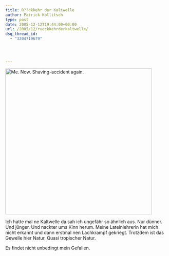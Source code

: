 ```yaml
---
title: R??ckkehr der Kaltwelle
author: Patrick Kollitsch
type: post
date: 2005-12-12T19:44:00+00:00
url: /2005/12/rueckkehrderkaltwelle/
dsq_thread_id:
  - "3204719679"




---
```

[<img width="455" src="//static.flickr.com/35/73021263_357f2105ae.jpg" alt="Me. Now. Shaving-accident again." />][1]

Ich hatte mal ne Kaltwelle da sah ich ungefähr so ähnlich aus. Nur dünner. Und jünger. Und nackter ums Kinn herum. Meine Lateinlehrerin hat mich nicht erkannt und dann erstmal nen Lachkrampf gekriegt. Trotzdem ist das Gewelle hier Natur. Quasi tropischer Natur.

Es findet nicht unbedingt mein Gefallen.

 [1]: http://www.flickr.com/photos/schreibblogade/73021263/ "Me. Now. Shaving-accident again."
